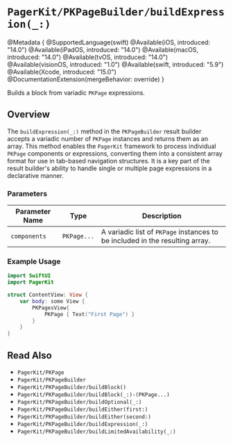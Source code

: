 # ``PagerKit/PKPageBuilder/buildExpression(_:)``

@Metadata {
    @SupportedLanguage(swift)
    @Available(iOS, introduced: "14.0")
    @Available(iPadOS, introduced: "14.0")
    @Available(macOS, introduced: "14.0")
    @Available(tvOS, introduced: "14.0")
    @Available(visionOS, introduced: "1.0")
    @Available(swift, introduced: "5.9")
    @Available(Xcode, introduced: "15.0")
    @DocumentationExtension(mergeBehavior: override)
}

Builds a block from variadic `PKPage` expressions.

## Overview

The `buildExpression(_:)` method in the `PKPageBuilder` result builder accepts a variadic number of ``PKPage`` instances and returns them as an array. This method enables the `PagerKit` framework to process individual ``PKPage`` components or expressions, converting them into a consistent array format for use in tab-based navigation structures. It is a key part of the result builder's ability to handle single or multiple page expressions in a declarative manner.

### Parameters
| Parameter Name | Type | Description |
|----------------|------|-------------|
| `components` | `PKPage...` | A variadic list of ``PKPage`` instances to be included in the resulting array. |

### Example Usage
```swift
import SwiftUI
import PagerKit

struct ContentView: View {
    var body: some View {
        PKPagesView{
            PKPage { Text("First Page") }
        }
    }
}
```

## Read Also
- ``PagerKit/PKPage``
- ``PagerKit/PKPageBuilder``
- ``PagerKit/PKPageBuilder/buildBlock()``
- ``PagerKit/PKPageBuilder/buildBlock(_:)-(PKPage...)``
- ``PagerKit/PKPageBuilder/buildOptional(_:)``
- ``PagerKit/PKPageBuilder/buildEither(first:)``
- ``PagerKit/PKPageBuilder/buildEither(second:)``
- ``PagerKit/PKPageBuilder/buildExpression(_:)``
- ``PagerKit/PKPageBuilder/buildLimitedAvailability(_:)``
